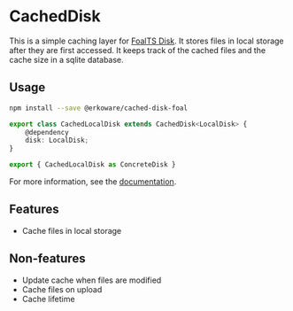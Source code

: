 # CachedDisk

This is a simple caching layer for [FoalTS Disk](https://foalts.org/docs/common/file-storage/local-and-cloud-storage).
It stores files in local storage after they are first accessed.
It keeps track of the cached files and the cache size in a sqlite database.

## Usage

```bash
npm install --save @erkoware/cached-disk-foal
```

```typescript
export class CachedLocalDisk extends CachedDisk<LocalDisk> {
    @dependency
    disk: LocalDisk;
}

export { CachedLocalDisk as ConcreteDisk }
```

For more information, see the [documentation](https://foalts.org/docs/common/file-storage/local-and-cloud-storage#implementing-a-disk).

## Features

- Cache files in local storage

## Non-features

- Update cache when files are modified
- Cache files on upload
- Cache lifetime
